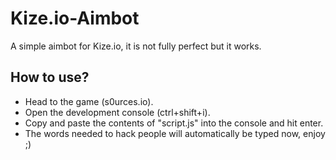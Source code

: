 # Kize.io-Aimbot
A simple aimbot for Kize.io, it is not fully perfect but it works.

## How to use?
 - Head to the game (s0urces.io).
 - Open the development console (ctrl+shift+i).
 - Copy and paste the contents of "script.js" into the console and hit enter.
 - The words needed to hack people will automatically be typed now, enjoy ;)
